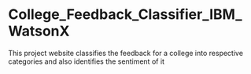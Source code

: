 # College_Feedback_Classifier_IBM_WatsonX
This project website classifies the feedback for a college into respective categories and also identifies the sentiment of it
